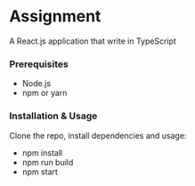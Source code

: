 # Assignment

A React.js application that write in TypeScript

### Prerequisites

- Node.js
- npm or yarn

### Installation & Usage

Clone the repo, install dependencies and usage:

- npm install
- npm run build
- npm start
